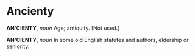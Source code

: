 # Ancienty

**AN'CIENTY**, _noun_ Age; antiquity. \[Not used.\]

**AN'CIENTY**, _noun_ In some old English statutes and authors, eldership or seniority.